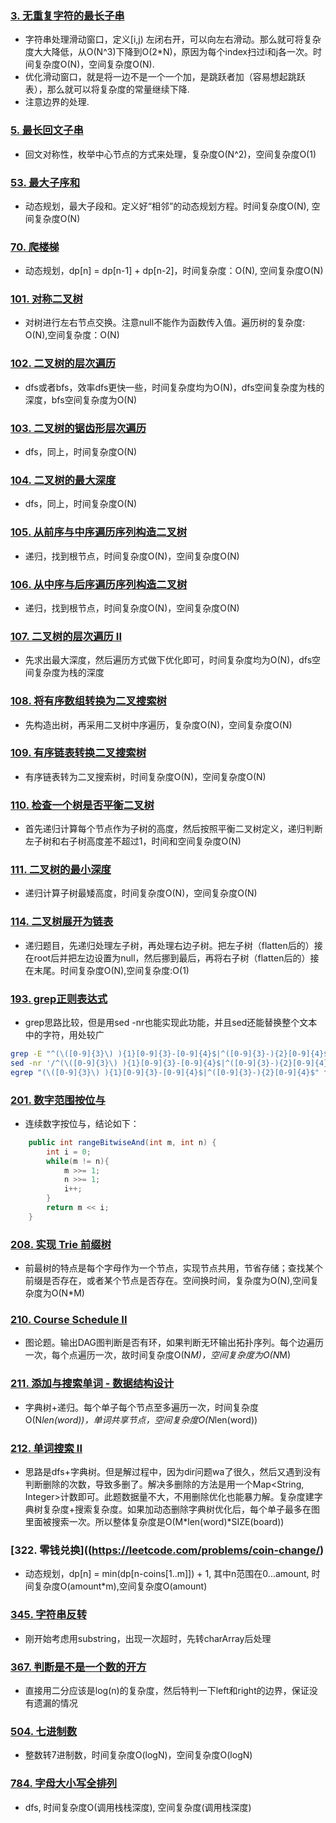 ### [3. 无重复字符的最长子串](https://leetcode.com/problems/longest-substring-without-repeating-characters/)
* 字符串处理滑动窗口，定义[i,j) 左闭右开，可以向左右滑动。那么就可将复杂度大大降低，从O(N^3)下降到O(2*N)，原因为每个index扫过i和j各一次。时间复杂度O(N)，空间复杂度O(N).
* 优化滑动窗口，就是将一边不是一个一个加，是跳跃者加（容易想起跳跃表），那么就可以将复杂度的常量继续下降.
* 注意边界的处理.
### [5. 最长回文子串](https://leetcode-cn.com/problems/longest-palindromic-substring/solution/)
* 回文对称性，枚举中心节点的方式来处理，复杂度O(N^2)，空间复杂度O(1)
### [53. 最大子序和](https://leetcode.com/problems/problems/maximum-subarray/description/)
* 动态规划，最大子段和。定义好“相邻”的动态规划方程。时间复杂度O(N), 空间复杂度O(N)
### [70. 爬楼梯](https://leetcode.com/problems/climbing-stairs/description/)
* 动态规划，dp[n] = dp[n-1] + dp[n-2]，时间复杂度：O(N), 空间复杂度O(N)
### [101. 对称二叉树](https://leetcode.com/problems/symmetric-tree/description/)
* 对树进行左右节点交换。注意null不能作为函数传入值。遍历树的复杂度: O(N),空间复杂度：O(N)
### [102. 二叉树的层次遍历](https://leetcode.com/problems/binary-tree-level-order-traversal/description/)
* dfs或者bfs，效率dfs更快一些，时间复杂度均为O(N)，dfs空间复杂度为栈的深度，bfs空间复杂度为O(N)
### [103. 二叉树的锯齿形层次遍历](https://leetcode.com/problems/binary-tree-zigzag-level-order-traversal/description/)
* dfs，同上，时间复杂度O(N)
### [104. 二叉树的最大深度](https://leetcode.com/problems/maximum-depth-of-binary-tree/description/)
* dfs，同上，时间复杂度O(N)
### [105. 从前序与中序遍历序列构造二叉树](https://leetcode.com/problems/construct-binary-tree-from-preorder-and-inorder-traversal/description/)
* 递归，找到根节点，时间复杂度O(N)，空间复杂度O(N)
### [106. 从中序与后序遍历序列构造二叉树](https://leetcode.com/problems/construct-binary-tree-from-inorder-and-postorder-traversal/submissions/1)
* 递归，找到根节点，时间复杂度O(N)，空间复杂度O(N)
### [107. 二叉树的层次遍历 II](https://leetcode.com/submissions/detail/172700470/)
* 先求出最大深度，然后遍历方式做下优化即可，时间复杂度均为O(N)，dfs空间复杂度为栈的深度
### [108. 将有序数组转换为二叉搜索树](https://leetcode.com/problems/convert-sorted-array-to-binary-search-tree/)
* 先构造出树，再采用二叉树中序遍历，复杂度O(N)，空间复杂度O(N)
### [109. 有序链表转换二叉搜索树](https://leetcode.com/problems/convert-sorted-list-to-binary-search-tree/description/)
* 有序链表转为二叉搜索树，时间复杂度O(N)，空间复杂度O(N)
### [110. 检查一个树是否平衡二叉树](https://leetcode-cn.com/problems/balanced-binary-tree/)
* 首先递归计算每个节点作为子树的高度，然后按照平衡二叉树定义，递归判断左子树和右子树高度差不超过1，时间和空间复杂度O(N)
### [111. 二叉树的最小深度](https://leetcode.com/problems/minimum-depth-of-binary-tree/submissions/)
* 递归计算子树最矮高度，时间复杂度O(N)，空间复杂度O(N)
### [114. 二叉树展开为链表](https://leetcode.com/problems/flatten-binary-tree-to-linked-list/)
* 递归题目，先递归处理左子树，再处理右边子树。把左子树（flatten后的）接在root后并把左边设置为null，然后挪到最后，再将右子树（flatten后的）接在末尾。时间复杂度O(N),空间复杂度:O(1)
### [193. grep正则表达式](https://leetcode.com/problems/valid-phone-numbers/description/)
* grep思路比较，但是用sed -nr也能实现此功能，并且sed还能替换整个文本中的字符，用处较广
```sh
grep -E "^(\([0-9]{3}\) ){1}[0-9]{3}-[0-9]{4}$|^([0-9]{3}-){2}[0-9]{4}$" file.txt
sed -nr '/^(\([0-9]{3}\) ){1}[0-9]{3}-[0-9]{4}$|^([0-9]{3}-){2}[0-9]{4}$/p' file.txt
egrep "(\([0-9]{3}\) ){1}[0-9]{3}-[0-9]{4}$|^([0-9]{3}-){2}[0-9]{4}$" file.txt
```
### [201. 数字范围按位与](https://leetcode.com/problems/bitwise-and-of-numbers-range/description/)
* 连续数字按位与，结论如下：
```java
    public int rangeBitwiseAnd(int m, int n) {
        int i = 0;
        while(m != n){
            m >>= 1;
            n >>= 1;
            i++;
        }
        return m << i;
    }
```
### [208. 实现 Trie 前缀树](https://leetcode.com/problems/implement-trie-prefix-tree/description/)
* 前最树的特点是每个字母作为一个节点，实现节点共用，节省存储；查找某个前缀是否存在，或者某个节点是否存在。空间换时间，复杂度为O(N),空间复杂度为O(N*M)
### [210. Course Schedule II](https://leetcode.com/problems/course-schedule-ii/description/)
* 图论题。输出DAG图判断是否有环，如果判断无环输出拓扑序列。每个边遍历一次，每个点遍历一次，故时间复杂度O(N*M)，空间复杂度为O(N*M)
### [211. 添加与搜索单词 - 数据结构设计](https://leetcode.com/problems/add-and-search-word-data-structure-design/description/)
* 字典树+递归。每个单子每个节点至多遍历一次，时间复杂度O(N*len(word))，单词共享节点，空间复杂度O(N*len(word))
### [212. 单词搜索 II](https://leetcode.com/problems/word-search-ii/description/)
* 思路是dfs+字典树。但是解过程中，因为dir问题wa了很久，然后又遇到没有判断删除的次数，导致多删了。解决多删除的方法是用一个Map<String, Integer>计数即可。此题数据量不大，不用删除优化也能暴力解。复杂度建字典树复杂度+搜索复杂度。如果加动态删除字典树优化后，每个单子最多在图里面被搜索一次。所以整体复杂度是O(M*len(word)*SIZE(board))
### [322. 零钱兑换]((https://leetcode.com/problems/coin-change/)
* 动态规划，dp[n] = min(dp[n-coins[1..m]]) + 1, 其中n范围在0...amount, 时间复杂度O(amount*m),空间复杂度O(amount)
### [345. 字符串反转](https://leetcode.com/problems/reverse-vowels-of-a-string/description/)
* 刚开始考虑用substring，出现一次超时，先转charArray后处理
### [367. 判断是不是一个数的开方](https://leetcode.com/problems/valid-perfect-square/description/)
* 直接用二分应该是log(n)的复杂度，然后特判一下left和right的边界，保证没有遗漏的情况
### [504. 七进制数](https://leetcode.com/problems/base-7/submissions/)
* 整数转7进制数，时间复杂度O(logN)，空间复杂度O(logN)
### [784. 字母大小写全排列](https://leetcode.com/problems/letter-case-permutation)
* dfs, 时间复杂度O(调用栈栈深度), 空间复杂度(调用栈深度)
